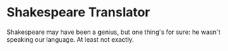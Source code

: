 # Shakespeare Translator

Shakespeare may have been a genius, but one thing's for sure: he wasn't speaking our language. At least not exactly.
